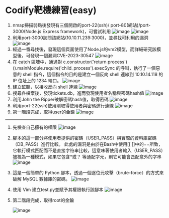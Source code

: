 # Codify靶機練習(easy)
 1.	nmap掃描弱點後發現有三個開啟的port-22(ssh)/ port-80(網站)/port-3000(Node.js Express framework)，可嘗試利用
    ![image](https://github.com/TwMoonBear-Arsenal/Pub-ClassWork/assets/124786200/45d5e870-7d9c-454d-9e01-168c59098137)
   	![image](https://github.com/TwMoonBear-Arsenal/Pub-ClassWork/assets/124786200/8486c28e-b230-49a1-9397-8270afdb19cf)
 2.	利用port-3000訪問該網站(10.10.11.239:3000)，並尋找可利用的漏洞
    ![image](https://github.com/TwMoonBear-Arsenal/Pub-ClassWork/assets/124786200/8256d977-01bf-4563-9ec3-25ed1ba17fa1)
 3.	經過一番尋找後，發現這個頁面使用了Node.js的vm2模型，而詳細研究該模型後，可發現一個漏洞CVE-2023-30547
	  ![image](https://github.com/TwMoonBear-Arsenal/Pub-ClassWork/assets/124786200/3c417325-5ba5-41d2-b643-f7d7fddb3a50)
 4.	在 catch 區塊中，通過對 c.constructor('return process')().mainModule.require('child_process').execSync 的呼叫，執行了一個惡意的 shell 指令，這個指令的目的是建立一個反向 shell 連線到 10.10.14.118 的 IP 位址上的 1234 端口。
  	![image](https://github.com/TwMoonBear-Arsenal/Pub-ClassWork/assets/124786200/b1623119-57f5-45f0-88db-42c19b107a3f)
 5.	建立監聽，以接收反向 shell 連線
    ![image](https://github.com/TwMoonBear-Arsenal/Pub-ClassWork/assets/124786200/23b6267a-53dc-45c5-a17b-9fb85972f4a9)
 6.	搜尋各檔案後，發現tickets.db，進而發現使用者名稱與密碼hash值
    ![image](https://github.com/TwMoonBear-Arsenal/Pub-ClassWork/assets/124786200/e2a21244-5231-419b-9ba0-328d96ce5308)
 7.	利用John the Ripper破解密碼hash值，取得密碼
    ![image](https://github.com/TwMoonBear-Arsenal/Pub-ClassWork/assets/124786200/c90109dc-e124-4e5f-8834-07de9c95c0df)
 8.	利用port-22(ssh)使用剛取得使用者與密碼進行連線
    ![image](https://github.com/TwMoonBear-Arsenal/Pub-ClassWork/assets/124786200/c48b1bb8-786b-4f4c-9703-4912a22df848)
 9.	第一階段完成，取得user的金鑰
    ![image](https://github.com/TwMoonBear-Arsenal/Pub-ClassWork/assets/124786200/dc1ddc3d-b2b8-454a-af30-3e6165ac0940)
---
 1.	先檢查自己擁有的權限
    ![image](https://github.com/TwMoonBear-Arsenal/Pub-ClassWork/assets/124786200/096121e5-f5cc-4f8e-a03c-44309a32b23f)
 2.	腳本的這一部分將使用者提供的密碼（USER_PASS）與實際的資料庫密碼（DB_PASS）進行比較。 此處的漏洞是由於在Bash中使用[[ ]]中的==所致，它執行模式匹配而不是直接字符串比較，這意味著使用者輸入（USER_PASS）被視為一種模式，如果它包含*或？ 等通配字元，則它可能會匹配意外的字串
  	![image](https://github.com/TwMoonBear-Arsenal/Pub-ClassWork/assets/124786200/8b2e94ec-e5e7-4690-9066-7f44798e844a)
 3.	這是一個簡單的 Python 腳本，透過一個逐位元攻擊（brute-force）的方式來破解 MySQL 數據庫的密碼。
    ![image](https://github.com/TwMoonBear-Arsenal/Pub-ClassWork/assets/124786200/37619988-fbae-448b-ace9-66ca1f3a8b52)
 4.	使用 Vim 建立test.py並賦予其權限執行該腳本
    ![image](https://github.com/TwMoonBear-Arsenal/Pub-ClassWork/assets/124786200/91056eef-3c27-47a6-91ed-75659b3b952d)
 5.	第二階段完成，取得root的金鑰
    
    ![image](https://github.com/TwMoonBear-Arsenal/Pub-ClassWork/assets/124786200/0bb8673c-9afa-42f1-8df9-73783cfddea5)







   	




